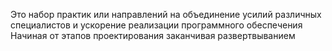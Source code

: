 Это набор практик или направлений на объединение усилий различных специалистов и ускорение реализации программного обеспечения
Начиная от этапов проектирования заканчивая развертвыванием